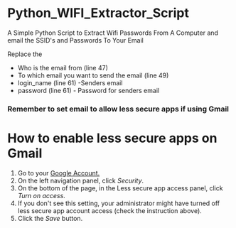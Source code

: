 # Python_WIFI_Extractor_Script
A Simple Python Script to Extract Wifi Passwords From A Computer and email the SSID's and Passwords To Your Email

Replace the 
- Who is the email from (line 47)
- To which email you want to send the email (line 49)
- login_name (line 61) -Senders email
- password (line 61) - Password for senders email

### Remember to set email to allow less secure apps if using Gmail
# How to enable less secure apps on Gmail
1. Go to your [Google Account.](https://myaccount.google.com/ "Google Account")
2. On the left navigation panel, click *Security*.
3. On the bottom of the page, in the Less secure app access panel, click *Turn on access*.
4. If you don't see this setting, your administrator might have turned off less secure app account access (check the instruction above).
5. Click the *Save* button.
